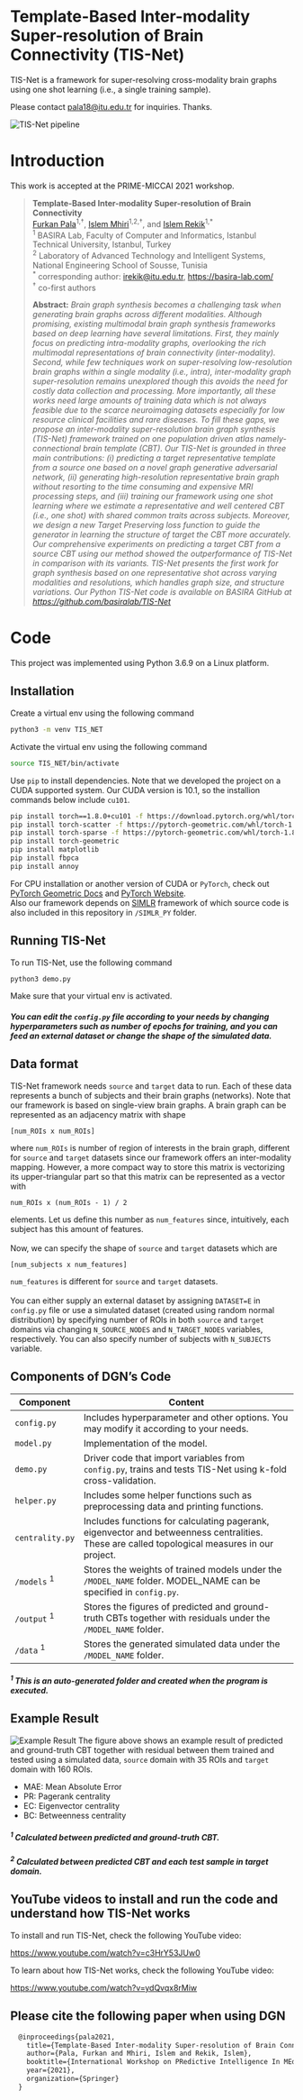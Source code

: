 # Template-Based Inter-modality Super-resolution of Brain Connectivity (TIS-Net)
TIS-Net is a framework for super-resolving cross-modality brain graphs using one shot learning (i.e., a single training sample).

Please contact pala18@itu.edu.tr for inquiries. Thanks. 

![TIS-Net pipeline](main_figure.png)

# Introduction
This work is accepted at the PRIME-MICCAI 2021 workshop. 

> **Template-Based Inter-modality Super-resolution of Brain Connectivity**<br/>
> [Furkan Pala](https://orcid.org/0000-0002-1260-7585)<sup>1,†</sup>, [Islem Mhiri](https://orcid.org/0000-0002-1404-9476)<sup>1,2,†</sup>, and [Islem Rekik](https://orcid.org/0000-0001-5595-6673)<sup>1,*</sup><br/>
> <sup>1</sup> BASIRA Lab, Faculty of Computer and Informatics, Istanbul Technical University, Istanbul, Turkey<br/>
> <sup>2</sup> Laboratory of Advanced Technology and Intelligent Systems, National Engineering School of Sousse, Tunisia<br/>
> <sup>\*</sup> corresponding author: irekik@itu.edu.tr, https://basira-lab.com/<br/>
> <sup>†</sup> co-first authors<br/>
>
> **Abstract:** *Brain graph synthesis becomes a challenging task when generating brain graphs across different modalities. Although promising, existing multimodal brain graph synthesis frameworks based on deep learning have several limitations. First, they mainly focus on predicting intra-modality graphs, overlooking the rich multimodal representations of brain connectivity (inter-modality). Second, while few techniques work on super-resolving low-resolution brain graphs within a single modality (i.e., intra), inter-modality graph super-resolution remains unexplored though this avoids the need for costly data collection and processing. More importantly, all these works need large amounts of training data which is not always feasible due to the scarce neuroimaging datasets especially for low resource clinical facilities and rare diseases. To fill these gaps, we propose an inter-modality super-resolution brain graph synthesis (TIS-Net) framework trained on one population driven atlas namely-connectional brain template (CBT). Our TIS-Net is grounded in three main contributions: (i) predicting a target representative template from a source one based on a novel graph generative adversarial network, (ii) generating high-resolution representative brain graph without resorting to the time consuming and expensive MRI processing steps, and (iii) training our framework using one shot learning where we estimate a representative and well centered CBT (i.e., one shot) with shared common traits across subjects. Moreover, we design a new Target Preserving loss function to guide the generator in learning the structure of target the CBT more accurately. Our comprehensive experiments on predicting a target CBT from a source CBT using our method showed the outperformance of TIS-Net in comparison with its variants. TIS-Net presents the first work for graph synthesis based on one representative shot across varying modalities and resolutions, which handles graph size, and structure variations. Our Python TIS-Net code is available on BASIRA GitHub at https://github.com/basiralab/TIS-Net*

# Code
This project was implemented using Python 3.6.9 on a Linux platform.

## Installation
Create a virtual env using the following command
```sh
python3 -m venv TIS_NET
```
Activate the virtual env using the following command
```sh
source TIS_NET/bin/activate
```
Use `pip` to install dependencies. Note that we developed the project on a CUDA supported system. Our CUDA version is 10.1, so the installion commands below include `cu101`.
```sh
pip install torch==1.8.0+cu101 -f https://download.pytorch.org/whl/torch_stable.html
pip install torch-scatter -f https://pytorch-geometric.com/whl/torch-1.8.0+cu101.html
pip install torch-sparse -f https://pytorch-geometric.com/whl/torch-1.8.0+cu101.html
pip install torch-geometric
pip install matplotlib
pip install fbpca
pip install annoy
```
For CPU installation or another version of CUDA or `PyTorch`, check out [PyTorch Geometric Docs](https://pytorch-geometric.readthedocs.io/en/latest/notes/installation.html) and [PyTorch Website](https://pytorch.org/). <br/>
Also our framework depends on [SIMLR](https://github.com/bowang87/SIMLR_PY) framework of which source code is also included in this repository in `/SIMLR_PY` folder.

## Running TIS-Net
To run TIS-Net, use the following command
```sh
python3 demo.py
```
Make sure that your virtual env is activated.<br/>
##### You can edit the `config.py` file according to your needs by changing hyperparameters such as number of epochs for training, and you can feed an external dataset or change the shape of the simulated data.

## Data format
TIS-Net framework needs `source` and `target` data to run. Each of these data represents a bunch of subjects and their brain graphs (networks). Note that our framework is based on single-view brain graphs. A brain graph can be represented as an adjacency matrix with shape
```
[num_ROIs x num_ROIs]
```
where `num_ROIs` is number of region of interests in the brain graph, different for `source` and `target` datasets since our framework offers an inter-modality mapping. However, a more compact way to store this matrix is vectorizing its upper-triangular part so that this matrix can be represented as a vector with
```
num_ROIs x (num_ROIs - 1) / 2
```
elements. Let us define this number as `num_features` since, intuitively, each subject has this amount of features. <br/><br/>
Now, we can specify the shape of `source` and `target` datasets which are
```
[num_subjects x num_features]
```
`num_features` is different for `source` and `target` datasets.<br/><br/>
You can either supply an external dataset by assigning `DATASET=E` in `config.py` file or use a simulated dataset (created using random normal distribution) by specifying number of ROIs in both `source` and `target` domains via changing `N_SOURCE_NODES` and `N_TARGET_NODES` variables, respectively. You can also specify number of subjects with `N_SUBJECTS` variable.

## Components of DGN’s Code
| Component | Content |
| ------ | ------ |
| `config.py` | Includes hyperparameter and other options. You may modify it according to your needs. |
| `model.py` | Implementation of the model. |
| `demo.py`| Driver code that import variables from `config.py`, trains and tests TIS-Net using k-fold cross-validation.  |
| `helper.py` | Includes some helper functions such as preprocessing data and printing functions. |
| `centrality.py` | Includes functions for calculating pagerank, eigenvector and betweenness centralities. These are called topological measures in our project. |
| `/models` <sup>1</sup> | Stores the weights of trained models under the `/MODEL_NAME` folder. MODEL_NAME can be specified in `config.py`. |
| `/output` <sup>1</sup>  | Stores the figures of predicted and ground-truth CBTs together with residuals under the `/MODEL_NAME` folder. |
| `/data` <sup>1</sup>| Stores the generated simulated data under the `/MODEL_NAME` folder. |
##### <sup>1</sup> This is an auto-generated folder and created when the program is executed.
  
## Example Result
![Example Result](results.png)
The figure above shows an example result of predicted and ground-truth CBT together with residual between them trained and tested using a simulated data, `source` domain with 35 ROIs and `target` domain with 160 ROIs.
* MAE: Mean Absolute Error
* PR: Pagerank centrality
* EC: Eigenvector centrality
* BC: Betweenness centrality

##### <sup>1</sup> Calculated between predicted and ground-truth CBT.<br/>
##### <sup>2</sup> Calculated between predicted CBT and each test sample in target domain.

## YouTube videos to install and run the code and understand how TIS-Net works

To install and run TIS-Net, check the following YouTube video: 

https://www.youtube.com/watch?v=c3HrY53JUw0

To learn about how TIS-Net works, check the following YouTube video: 

https://www.youtube.com/watch?v=ydQvqx8rMiw


## Please cite the following paper when using DGN
```latex
  @inproceedings{pala2021,
    title={Template-Based Inter-modality Super-resolution of Brain Connectivity (TIS-Net)},
    author={Pala, Furkan and Mhiri, Islem and Rekik, Islem},
    booktitle={International Workshop on PRedictive Intelligence In MEdicine},
    year={2021},
    organization={Springer}
  }
```
